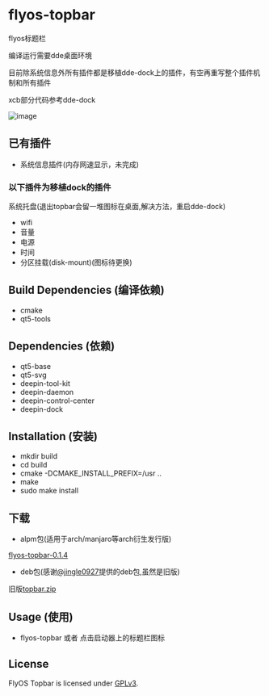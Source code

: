 # flyos-topbar
flyos标题栏

编译运行需要dde桌面环境

目前除系统信息外所有插件都是移植dde-dock上的插件，有空再重写整个插件机制和所有插件

xcb部分代码参考dde-dock

![image](https://github.com/linuxflyos/flyos-topbar/raw/master/preview.png)

## 已有插件

* 系统信息插件(内存网速显示，未完成)

### 以下插件为移植dock的插件
系统托盘(退出topbar会留一堆图标在桌面,解决方法，重启dde-dock)

* wifi
* 音量
* 电源
* 时间
* 分区挂载(disk-mount)(图标待更换)

## Build Dependencies (编译依赖)

* cmake
* qt5-tools

## Dependencies (依赖)

* qt5-base
* qt5-svg
* deepin-tool-kit
* deepin-daemon
* deepin-control-center
* deepin-dock

## Installation (安装)

* mkdir build
* cd build
* cmake -DCMAKE_INSTALL_PREFIX=/usr ..
* make
* sudo make install

## 下载

* alpm包(适用于arch/manjaro等arch衍生发行版)

[flyos-topbar-0.1.4](https://git.oschina.net/flyos/flyos-mirrors/raw/master/x86_64/flyos-topbar-0.1.4-1-x86_64.pkg.tar.xz)

* deb包(感谢[@jingle0927](https://github.com/jingle0927)提供的deb包,虽然是旧版)

旧版[topbar.zip](https://github.com/linuxflyos/flyos-topbar/files/1168638/topbar.zip)

## Usage (使用)

* flyos-topbar 或者 点击启动器上的标题栏图标

## License

FlyOS Topbar is licensed under [GPLv3](LICENSE).
